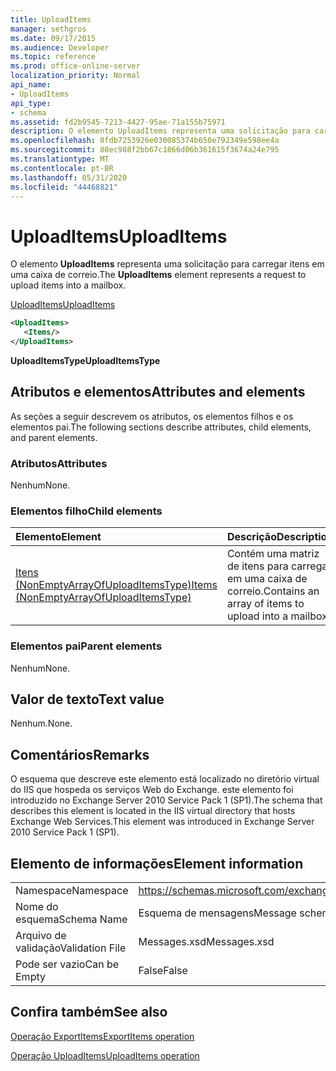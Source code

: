 ```yaml
---
title: UploadItems
manager: sethgros
ms.date: 09/17/2015
ms.audience: Developer
ms.topic: reference
ms.prod: office-online-server
localization_priority: Normal
api_name:
- UploadItems
api_type:
- schema
ms.assetid: fd2b9545-7213-4427-95ae-71a155b75971
description: O elemento UploadItems representa uma solicitação para carregar itens em uma caixa de correio.
ms.openlocfilehash: 8fdb7253926e030085374b650e792349e598ee4a
ms.sourcegitcommit: 88ec988f2bb67c1866d06b361615f3674a24e795
ms.translationtype: MT
ms.contentlocale: pt-BR
ms.lasthandoff: 05/31/2020
ms.locfileid: "44468821"
---
```

# <a name="uploaditems"></a><span data-ttu-id="acddd-103">UploadItems</span><span class="sxs-lookup"><span data-stu-id="acddd-103">UploadItems</span></span>

<span data-ttu-id="acddd-104">O elemento **UploadItems** representa uma solicitação para carregar itens em uma caixa de correio.</span><span class="sxs-lookup"><span data-stu-id="acddd-104">The **UploadItems** element represents a request to upload items into a mailbox.</span></span> 
  
[<span data-ttu-id="acddd-105">UploadItems</span><span class="sxs-lookup"><span data-stu-id="acddd-105">UploadItems</span></span>](uploaditems.md)
  
```XML
<UploadItems>
   <Items/>
</UploadItems>
```

 <span data-ttu-id="acddd-106">**UploadItemsType**</span><span class="sxs-lookup"><span data-stu-id="acddd-106">**UploadItemsType**</span></span>
## <a name="attributes-and-elements"></a><span data-ttu-id="acddd-107">Atributos e elementos</span><span class="sxs-lookup"><span data-stu-id="acddd-107">Attributes and elements</span></span>

<span data-ttu-id="acddd-108">As seções a seguir descrevem os atributos, os elementos filhos e os elementos pai.</span><span class="sxs-lookup"><span data-stu-id="acddd-108">The following sections describe attributes, child elements, and parent elements.</span></span>
  
### <a name="attributes"></a><span data-ttu-id="acddd-109">Atributos</span><span class="sxs-lookup"><span data-stu-id="acddd-109">Attributes</span></span>

<span data-ttu-id="acddd-110">Nenhum</span><span class="sxs-lookup"><span data-stu-id="acddd-110">None.</span></span>
  
### <a name="child-elements"></a><span data-ttu-id="acddd-111">Elementos filho</span><span class="sxs-lookup"><span data-stu-id="acddd-111">Child elements</span></span>

|<span data-ttu-id="acddd-112">**Elemento**</span><span class="sxs-lookup"><span data-stu-id="acddd-112">**Element**</span></span>|<span data-ttu-id="acddd-113">**Descrição**</span><span class="sxs-lookup"><span data-stu-id="acddd-113">**Description**</span></span>|
|:-----|:-----|
|[<span data-ttu-id="acddd-114">Itens (NonEmptyArrayOfUploadItemsType)</span><span class="sxs-lookup"><span data-stu-id="acddd-114">Items (NonEmptyArrayOfUploadItemsType)</span></span>](items-nonemptyarrayofuploaditemstype.md) <br/> |<span data-ttu-id="acddd-115">Contém uma matriz de itens para carregar em uma caixa de correio.</span><span class="sxs-lookup"><span data-stu-id="acddd-115">Contains an array of items to upload into a mailbox.</span></span>  <br/> |
   
### <a name="parent-elements"></a><span data-ttu-id="acddd-116">Elementos pai</span><span class="sxs-lookup"><span data-stu-id="acddd-116">Parent elements</span></span>

<span data-ttu-id="acddd-117">Nenhum</span><span class="sxs-lookup"><span data-stu-id="acddd-117">None.</span></span>
  
## <a name="text-value"></a><span data-ttu-id="acddd-118">Valor de texto</span><span class="sxs-lookup"><span data-stu-id="acddd-118">Text value</span></span>

<span data-ttu-id="acddd-119">Nenhum.</span><span class="sxs-lookup"><span data-stu-id="acddd-119">None.</span></span>
  
## <a name="remarks"></a><span data-ttu-id="acddd-120">Comentários</span><span class="sxs-lookup"><span data-stu-id="acddd-120">Remarks</span></span>

<span data-ttu-id="acddd-121">O esquema que descreve este elemento está localizado no diretório virtual do IIS que hospeda os serviços Web do Exchange. este elemento foi introduzido no Exchange Server 2010 Service Pack 1 (SP1).</span><span class="sxs-lookup"><span data-stu-id="acddd-121">The schema that describes this element is located in the IIS virtual directory that hosts Exchange Web Services.This element was introduced in Exchange Server 2010 Service Pack 1 (SP1).</span></span>
  
## <a name="element-information"></a><span data-ttu-id="acddd-122">Elemento de informações</span><span class="sxs-lookup"><span data-stu-id="acddd-122">Element information</span></span>

|||
|:-----|:-----|
|<span data-ttu-id="acddd-123">Namespace</span><span class="sxs-lookup"><span data-stu-id="acddd-123">Namespace</span></span>  <br/> |https://schemas.microsoft.com/exchange/services/2006/messages  <br/> |
|<span data-ttu-id="acddd-124">Nome do esquema</span><span class="sxs-lookup"><span data-stu-id="acddd-124">Schema Name</span></span>  <br/> |<span data-ttu-id="acddd-125">Esquema de mensagens</span><span class="sxs-lookup"><span data-stu-id="acddd-125">Message schema</span></span>  <br/> |
|<span data-ttu-id="acddd-126">Arquivo de validação</span><span class="sxs-lookup"><span data-stu-id="acddd-126">Validation File</span></span>  <br/> |<span data-ttu-id="acddd-127">Messages.xsd</span><span class="sxs-lookup"><span data-stu-id="acddd-127">Messages.xsd</span></span>  <br/> |
|<span data-ttu-id="acddd-128">Pode ser vazio</span><span class="sxs-lookup"><span data-stu-id="acddd-128">Can be Empty</span></span>  <br/> |<span data-ttu-id="acddd-129">False</span><span class="sxs-lookup"><span data-stu-id="acddd-129">False</span></span>  <br/> |
   
## <a name="see-also"></a><span data-ttu-id="acddd-130">Confira também</span><span class="sxs-lookup"><span data-stu-id="acddd-130">See also</span></span>



[<span data-ttu-id="acddd-131">Operação ExportItems</span><span class="sxs-lookup"><span data-stu-id="acddd-131">ExportItems operation</span></span>](exportitems-operation.md)
  
[<span data-ttu-id="acddd-132">Operação UploadItems</span><span class="sxs-lookup"><span data-stu-id="acddd-132">UploadItems operation</span></span>](uploaditems-operation.md)

